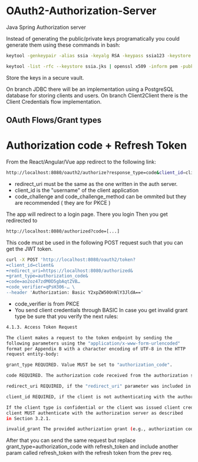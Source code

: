 # OAuth2-Authorization-Server
Java Spring Authorization server


Instead of generating the public/private keys programatically
you could generate them using these commands in bash:

```sh
keytool -genkeypair -alias ssia -keyalg RSA -keypass ssia123 -keystore ssia.jks -storepass ssia123

keytool -list -rfc --keystore ssia.jks | openssl x509 -inform pem -pubkey
```
Store the keys in a secure vault.

On branch JDBC there will be an implementation using a PostgreSQL database for storing clients and users.
On branch Client2Client there is the Client Credentials flow implementation.

## OAuth Flows/Grant types

# Authorization code + Refresh Token

From the React/Angular/Vue app redirect to the following link:
```sh
http://localhost:8080/oauth2/authorize?response_type=code&client_id=client&scope=openid&redirect_uri=http:localhost:7070/authorized&code_challenge=uKNbBFw1AhSvyOA9Xj8YJNmARlZBU9xaPHBGrf7YRaU=&code_challenge_method=S256
```
- redirect_uri must be the same as the one written in the auth server.
- client_id is the "username" of the client application
- code_challenge and code_challenge_method can be ommited but they are recommended ( they are for PKCE )

The app will redirect to a login page.
There you login
Then you get redirected to
```sh
http://localhost:8080/authorized?code=[...]
```

This code must be used in the following POST request such that you can get the JWT token.

```sh
curl -X POST 'http://localhost:8080/oauth2/token?
➥client_id=client&
➥redirect_uri=https://localhost:8080/authorized&
➥grant_type=authorization_code&
➥code=ao2oz47zdM0D5gbAqtZVB…
➥code_verifier=qPsH306-… \
--header 'Authorization: Basic Y2xpZW50OnNlY3JldA=='
```

- code_verifier is from PKCE
- You send client credentials through BASIC
  In case you get invalid grant type be sure that you verify the next rules:

```sh
4.1.3. Access Token Request

The client makes a request to the token endpoint by sending the
following parameters using the "application/x-www-form-urlencoded"
format per Appendix B with a character encoding of UTF-8 in the HTTP
request entity-body:

grant_type REQUIRED. Value MUST be set to "authorization_code".

code REQUIRED. The authorization code received from the authorization server.

redirect_uri REQUIRED, if the "redirect_uri" parameter was included in the authorization request as described in Section 4.1.1, and their values MUST be identical.

client_id REQUIRED, if the client is not authenticating with the authorization server as described in Section 3.2.1.

If the client type is confidential or the client was issued client credentials (or assigned other authentication requirements), the
client MUST authenticate with the authorization server as described
in Section 3.2.1.

invalid_grant The provided authorization grant (e.g., authorization code, resource owner credentials) or refresh token is invalid, expired, revoked, does not match the redirection URI used in the authorization request, or was issued to another client.
```

After that you can send the same request but replace grant_type=authorization_code with refresh_token and include another param called refresh_token with the refresh token from the prev req.
